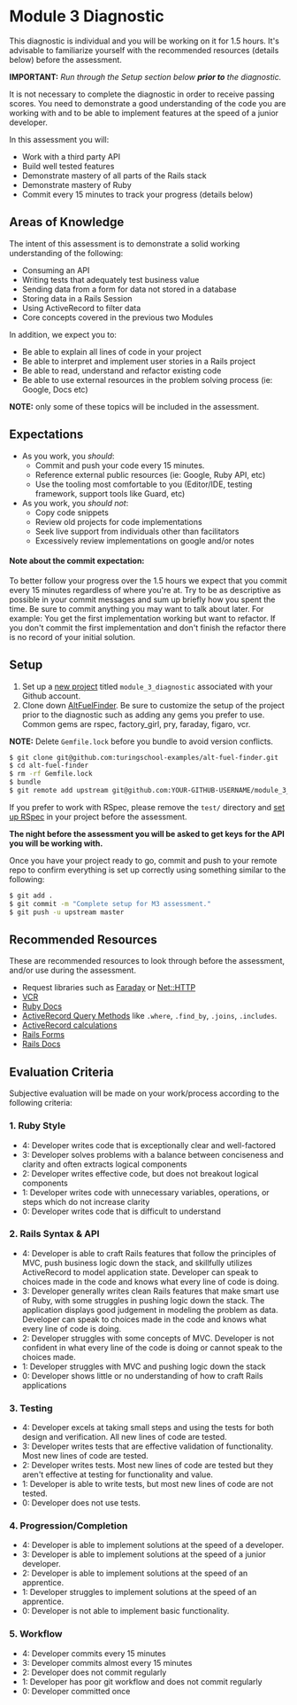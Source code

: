 # Module 3 Diagnostic

This diagnostic is individual and you will be working on it for 1.5 hours. It's advisable to familiarize yourself with the recommended resources (details below) before the assessment.

**IMPORTANT:** _Run through the Setup section below **prior to** the diagnostic._

It is not necessary to complete the diagnostic in order to receive passing scores. You need to demonstrate a good understanding of the code you are working with and to be able to implement features at the speed of a junior developer.

In this assessment you will:

* Work with a third party API
* Build well tested features
* Demonstrate mastery of all parts of the Rails stack
* Demonstrate mastery of Ruby
* Commit every 15 minutes to track your progress (details below)

## Areas of Knowledge

The intent of this assessment is to demonstrate a solid working understanding of the following:

* Consuming an API
* Writing tests that adequately test business value
* Sending data from a form for data not stored in a database
* Storing data in a Rails Session
* Using ActiveRecord to filter data
* Core concepts covered in the previous two Modules

In addition, we expect you to:

* Be able to explain all lines of code in your project
* Be able to interpret and implement user stories in a Rails project
* Be able to read, understand and refactor existing code
* Be able to use external resources in the problem solving process (ie: Google, Docs etc)

**NOTE:** only some of these topics will be included in the assessment.

## Expectations

* As you work, you *should*:
  * Commit and push your code every 15 minutes.
  * Reference external public resources (ie: Google, Ruby API, etc)
  * Use the tooling most comfortable to you (Editor/IDE, testing framework, support tools like Guard, etc)
* As you work, you *should not*:
  * Copy code snippets
  * Review old projects for code implementations
  * Seek live support from individuals other than facilitators
  * Excessively review implementations on google and/or notes

#### Note about the commit expectation:

To better follow your progress over the 1.5 hours we expect that you commit every 15 minutes regardless of where you're at. Try to be as descriptive as possible in your commit messages and sum up briefly how you spent the time. Be sure to commit anything you may want to talk about later. For example: You get the first implementation working but want to refactor. If you don't commit the first implementation and don't finish the refactor there is no record of your initial solution.

## Setup

1. Set up a [new project](https://github.com/new) titled `module_3_diagnostic` associated with your Github account.
1. Clone down [AltFuelFinder](https://github.com/turingschool-examples/alt-fuel-finder). Be sure to customize the setup of the project prior to the diagnostic such as adding any gems you prefer to use. Common gems are rspec, factory_girl, pry, faraday, figaro, vcr.


**NOTE:** Delete `Gemfile.lock` before you bundle to avoid version conflicts.

```sh
$ git clone git@github.com:turingschool-examples/alt-fuel-finder.git
$ cd alt-fuel-finder
$ rm -rf Gemfile.lock
$ bundle
$ git remote add upstream git@github.com:YOUR-GITHUB-USERNAME/module_3_assessment.git
```

If you prefer to work with RSpec, please remove the `test/` directory and [set up RSpec](https://github.com/rspec/rspec-rails) in your project before the assessment.

**The night before the assessment you will be asked to get keys for the API you will be working with.**

Once you have your project ready to go, commit and push to your remote repo to confirm everything is set up correctly using something similar to the following:

```sh
$ git add .
$ git commit -m "Complete setup for M3 assessment."
$ git push -u upstream master
```

## Recommended Resources

These are recommended resources to look through before the assessment, and/or use during the assessment.

* Request libraries such as [Faraday](https://github.com/lostisland/faraday) or [Net::HTTP](http://ruby-doc.org/stdlib-2.3.0/libdoc/net/http/rdoc/Net/HTTP.html)
* [VCR](https://github.com/vcr/vcr)
* [Ruby Docs](http://ruby-doc.org/)
* [ActiveRecord Query Methods](http://api.rubyonrails.org/classes/ActiveRecord/QueryMethods.html) like `.where`, `.find_by`, `.joins`, `.includes`.
* [ActiveRecord calculations](http://api.rubyonrails.org/classes/ActiveRecord/Calculations.html)
* [Rails Forms](http://guides.rubyonrails.org/form_helpers.html)
* [Rails Docs](http://api.rubyonrails.org/)

## Evaluation Criteria

Subjective evaluation will be made on your work/process according to the following criteria:

### 1. Ruby Style

* 4: Developer writes code that is exceptionally clear and well-factored
* 3: Developer solves problems with a balance between conciseness and clarity and often extracts logical components
* 2: Developer writes effective code, but does not breakout logical components
* 1: Developer writes code with unnecessary variables, operations, or steps which do not increase clarity
* 0: Developer writes code that is difficult to understand

### 2. Rails Syntax & API

* 4: Developer is able to craft Rails features that follow the principles of MVC, push business logic down the stack, and skillfully utilizes ActiveRecord to model application state. Developer can speak to choices made in the code and knows what every line of code is doing.
* 3: Developer generally writes clean Rails features that make smart use of Ruby, with some struggles in pushing logic down the stack. The application displays good judgement in modeling the problem as data. Developer can speak to choices made in the code and knows what every line of code is doing.
* 2: Developer struggles with some concepts of MVC.  Developer is not confident in what every line of the code is doing or cannot speak to the choices made.
* 1: Developer struggles with MVC and pushing logic down the stack
* 0: Developer shows little or no understanding of how to craft Rails applications

### 3. Testing

* 4: Developer excels at taking small steps and using the tests for both design and verification. All new lines of code are tested.
* 3: Developer writes tests that are effective validation of functionality. Most new lines of code are tested.
* 2: Developer writes tests. Most new lines of code are tested but they aren't effective at testing for functionality and value.
* 1: Developer is able to write tests, but most new lines of code are not tested.
* 0: Developer does not use tests.

### 4. Progression/Completion

* 4: Developer is able to implement solutions at the speed of a developer.
* 3: Developer is able to implement solutions at the speed of a junior developer.
* 2: Developer is able to implement solutions at the speed of an apprentice.
* 1: Developer struggles to implement solutions at the speed of an apprentice.
* 0: Developer is not able to implement basic functionality.

### 5. Workflow

* 4: Developer commits every 15 minutes
* 3: Developer commits almost every 15 minutes
* 2: Developer does not commit regularly
* 1: Developer has poor git workflow and does not commit regularly
* 0: Developer committed once
